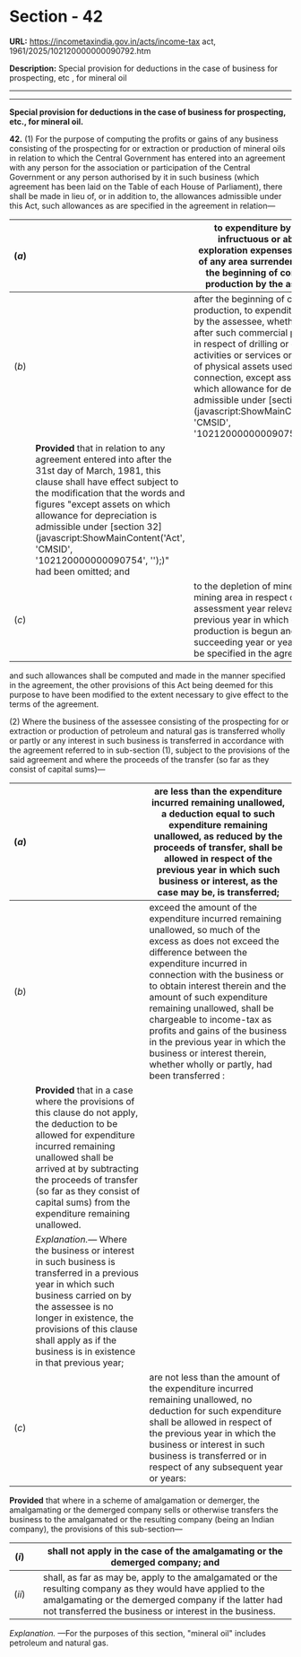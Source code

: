 # Section - 42

**URL:** https://incometaxindia.gov.in/acts/income-tax act, 1961/2025/102120000000090792.htm

**Description:** Special provision for deductions in the case of business for prospecting, etc , for mineral oil

---

****

**Special provision for deductions in the case of business for prospecting, etc., for mineral oil.**

**42.** (1) For the purpose of computing the profits or gains of any business consisting of the prospecting for or extraction or production of mineral oils in relation to which the Central Government has entered into an agreement with any person for the association or participation of the Central Government or any person authorised by it in such business (which agreement has been laid on the Table of each House of Parliament), there shall be made in lieu of, or in addition to, the allowances admissible under this Act, such allowances as are specified in the agreement in relation—

(_a_)|  |  to expenditure by way of infructuous or abortive exploration expenses in respect of any area surrendered prior to the beginning of commercial production by the assessee ;  
---|---|---  
(_b_)|  |  after the beginning of commercial production, to expenditure incurred by the assessee, whether before or after such commercial production, in respect of drilling or exploration activities or services or in respect of physical assets used in that connection, except assets on which allowance for depreciation is admissible under [section 32](javascript:ShowMainContent\('Act', 'CMSID', '102120000000090754', ''\);) :  
|  | **Provided** that in relation to any agreement entered into after the 31st day of March, 1981, this clause shall have effect subject to the modification that the words and figures "except assets on which allowance for depreciation is admissible under [section 32](javascript:ShowMainContent\('Act', 'CMSID', '102120000000090754', ''\);)" had been omitted; and  
(_c_)|  |  to the depletion of mineral oil in the mining area in respect of the assessment year relevant to the previous year in which commercial production is begun and for such succeeding year or years as may be specified in the agreement;  
  
and such allowances shall be computed and made in the manner specified in the agreement, the other provisions of this Act being deemed for this purpose to have been modified to the extent necessary to give effect to the terms of the agreement.

(2) Where the business of the assessee consisting of the prospecting for or extraction or production of petroleum and natural gas is transferred wholly or partly or any interest in such business is transferred in accordance with the agreement referred to in sub-section (1), subject to the provisions of the said agreement and where the proceeds of the transfer (so far as they consist of capital sums)—

(_a_)|  |  are less than the expenditure incurred remaining unallowed, a deduction equal to such expenditure remaining unallowed, as reduced by the proceeds of transfer, shall be allowed in respect of the previous year in which such business or interest, as the case may be, is transferred;  
---|---|---  
(_b_)|  |  exceed the amount of the expenditure incurred remaining unallowed, so much of the excess as does not exceed the difference between the expenditure incurred in connection with the business or to obtain interest therein and the amount of such expenditure remaining unallowed, shall be chargeable to income-tax as profits and gains of the business in the previous year in which the business or interest therein, whether wholly or partly, had been transferred :  
|  | **Provided** that in a case where the provisions of this clause do not apply, the deduction to be allowed for expenditure incurred remaining unallowed shall be arrived at by subtracting the proceeds of transfer (so far as they consist of capital sums) from the expenditure remaining unallowed.  
|  |  _Explanation.—_ Where the business or interest in such business is transferred in a previous year in which such business carried on by the assessee is no longer in existence, the provisions of this clause shall apply as if the business is in existence in that previous year;  
(_c_)|  |  are not less than the amount of the expenditure incurred remaining unallowed, no deduction for such expenditure shall be allowed in respect of the previous year in which the business or interest in such business is transferred or in respect of any subsequent year or years:  
  
**Provided** that where in a scheme of amalgamation or demerger, the amalgamating or the demerged company sells or otherwise transfers the business to the amalgamated or the resulting company (being an Indian company), the provisions of this sub-section—

(_i_)|  |  shall not apply in the case of the amalgamating or the demerged company; and  
---|---|---  
(_ii_)|  |  shall, as far as may be, apply to the amalgamated or the resulting company as they would have applied to the amalgamating or the demerged company if the latter had not transferred the business or interest in the business.  
  
_Explanation._ —For the purposes of this section, "mineral oil" includes petroleum and natural gas.